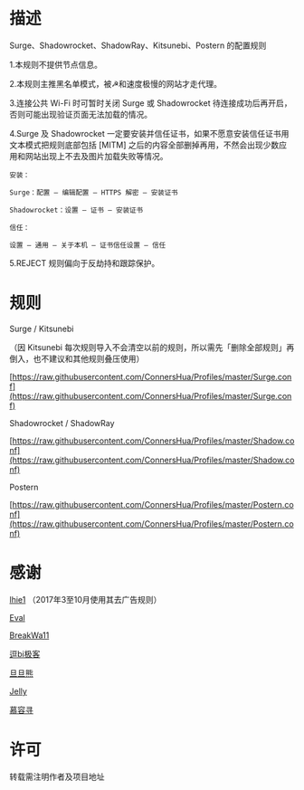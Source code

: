 # 描述
Surge、Shadowrocket、ShadowRay、Kitsunebi、Postern 的配置规则


1.本规则不提供节点信息。

2.本规则主推黑名单模式，被☭和速度极慢的网站才走代理。

3.连接公共 Wi-Fi 时可暂时关闭 Surge 或 Shadowrocket 待连接成功后再开启，否则可能出现验证页面无法加载的情况。

4.Surge 及 Shadowrocket 一定要安装并信任证书，如果不愿意安装信任证书用文本模式把规则底部包括 [MITM] 之后的内容全部删掉再用，不然会出现少数应用和网站出现上不去及图片加载失败等情况。

```
安装：

Surge：配置 – 编辑配置 – HTTPS 解密 – 安装证书

Shadowrocket：设置 – 证书 – 安装证书

信任：

设置 – 通用 – 关于本机 – 证书信任设置 – 信任
```
5.REJECT 规则偏向于反劫持和跟踪保护。

# 规则
Surge / Kitsunebi

（因 Kitsunebi 每次规则导入不会清空以前的规则，所以需先「删除全部规则」再倒入，也不建议和其他规则叠压使用）

[https://raw.githubusercontent.com/ConnersHua/Profiles/master/Surge.conf](https://raw.githubusercontent.com/ConnersHua/Profiles/master/Surge.conf)

Shadowrocket / ShadowRay

[https://raw.githubusercontent.com/ConnersHua/Profiles/master/Shadow.conf](https://raw.githubusercontent.com/ConnersHua/Profiles/master/Shadow.conf)

Postern

[https://raw.githubusercontent.com/ConnersHua/Profiles/master/Postern.conf](https://raw.githubusercontent.com/ConnersHua/Profiles/master/Postern.conf)

# 感谢

[lhie1](https://github.com/lhie1) （2017年3至10月使用其去广告规则）

[Eval](https://twitter.com/OAuth4/status/829012555976712192) 

[BreakWa11](https://breakwa11.blogspot.com/2016/12/baidu.html)

[逗bi极客](http://weibo.com/1989623982/) 

[旦旦熊](https://twitter.com/zanefox/status/775330280768843776) 

[Jelly](https://twitter.com/zhgd/status/774794766953230336) 

[慕容寻](https://twitter.com/yanfengzi/status/772850538778013696) 

# 许可

转载需注明作者及项目地址
